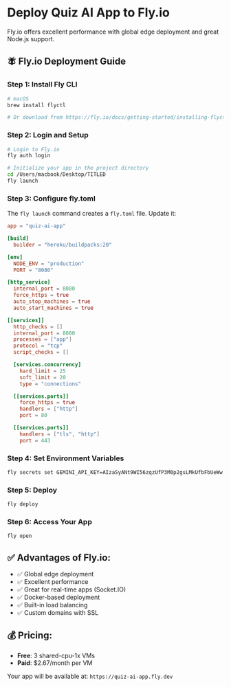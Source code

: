 # Deploy Quiz AI App to Fly.io

Fly.io offers excellent performance with global edge deployment and great Node.js support.

## 🪰 Fly.io Deployment Guide

### Step 1: Install Fly CLI
```bash
# macOS
brew install flyctl

# Or download from https://fly.io/docs/getting-started/installing-flyctl/
```

### Step 2: Login and Setup
```bash
# Login to Fly.io
fly auth login

# Initialize your app in the project directory
cd /Users/macbook/Desktop/TITLED
fly launch
```

### Step 3: Configure fly.toml
The `fly launch` command creates a `fly.toml` file. Update it:

```toml
app = "quiz-ai-app"

[build]
  builder = "heroku/buildpacks:20"

[env]
  NODE_ENV = "production"
  PORT = "8080"

[http_service]
  internal_port = 8080
  force_https = true
  auto_stop_machines = true
  auto_start_machines = true

[[services]]
  http_checks = []
  internal_port = 8080
  processes = ["app"]
  protocol = "tcp"
  script_checks = []

  [services.concurrency]
    hard_limit = 25
    soft_limit = 20
    type = "connections"

  [[services.ports]]
    force_https = true
    handlers = ["http"]
    port = 80

  [[services.ports]]
    handlers = ["tls", "http"]
    port = 443
```

### Step 4: Set Environment Variables
```bash
fly secrets set GEMINI_API_KEY=AIzaSyANt9WI56zqzUfP3M0p2gsLMkUfbFbUeWw
```

### Step 5: Deploy
```bash
fly deploy
```

### Step 6: Access Your App
```bash
fly open
```

## ✅ Advantages of Fly.io:
- ✅ Global edge deployment
- ✅ Excellent performance
- ✅ Great for real-time apps (Socket.IO)
- ✅ Docker-based deployment
- ✅ Built-in load balancing
- ✅ Custom domains with SSL

## 💰 Pricing:
- **Free**: 3 shared-cpu-1x VMs
- **Paid**: $2.67/month per VM

Your app will be available at: `https://quiz-ai-app.fly.dev`
